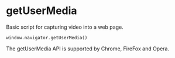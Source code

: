 getUserMedia
============

Basic script for capturing video into a web page.

```
window.navigator.getUserMedia()
```

The getUserMedia API is supported by Chrome, FireFox and Opera. 
